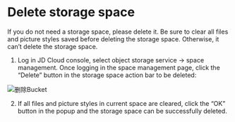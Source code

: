 # Delete storage space

If you do not need a storage space, please delete it. Be sure to clear all files and picture styles saved before deleting the storage space. Otherwise, it can’t delete the storage space.

1. Log in JD Cloud console, select object storage service -> space management. Once logging in the space management page, click the “Delete” button in the storage space action bar to be deleted:

![删除Bucket](https://github.com/jdcloudcom/cn/blob/edit/image/Object-Storage-Service/OSS-020.png)

2. If all files and picture styles in current space are cleared, click the “OK” button in the popup and the storage space can be successfully deleted.
